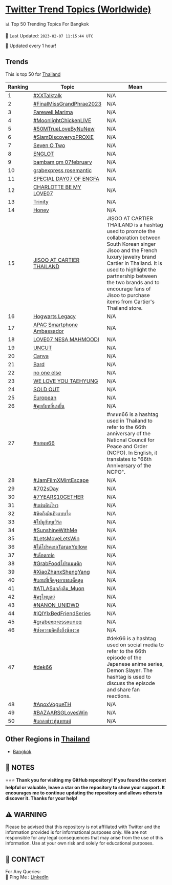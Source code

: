 [Twitter Trend Topics (Worldwide)](https://github.com/ErcinDedeoglu/Twitter-Trend-Topics)
==========


📊 Top 50 Trending Topics For Bangkok

📆 Last Updated: `2023-02-07 11:15:44 UTC`

🔧 Updated every 1 hour!


## Trends

This is top 50 for [Thailand](</Thailand>)

| Ranking | Topic | Mean |
| ------- | ------------ | ------------ |
| 1 | [#XXTalktalk](http://twitter.com/search?q=%23XXTalktalk) | N/A |
| 2 | [#FinalMissGrandPhrae2023](http://twitter.com/search?q=%23FinalMissGrandPhrae2023) | N/A |
| 3 | [Farewell Marima](http://twitter.com/search?q=Farewell+Marima) | N/A |
| 4 | [#MoonlightChickenLIVE](http://twitter.com/search?q=%23MoonlightChickenLIVE) | N/A |
| 5 | [#50MTrueLoveByNuNew](http://twitter.com/search?q=%2350MTrueLoveByNuNew) | N/A |
| 6 | [#SiamDiscoveryxPROXIE](http://twitter.com/search?q=%23SiamDiscoveryxPROXIE) | N/A |
| 7 | [Seven O Two](http://twitter.com/search?q=Seven+O+Two) | N/A |
| 8 | [ENGLOT](http://twitter.com/search?q=ENGLOT) | N/A |
| 9 | [bambam gm 07february](http://twitter.com/search?q=bambam+gm+07february) | N/A |
| 10 | [grabexpress rosemantic](http://twitter.com/search?q=grabexpress+rosemantic) | N/A |
| 11 | [SPECIAL DAY07 OF ENGFA](http://twitter.com/search?q=SPECIAL+DAY07+OF+ENGFA) | N/A |
| 12 | [CHARLOTTE BE MY LOVE07](http://twitter.com/search?q=CHARLOTTE+BE+MY+LOVE07) | N/A |
| 13 | [Trinity](http://twitter.com/search?q=Trinity) | N/A |
| 14 | [Honey](http://twitter.com/search?q=Honey) | N/A |
| 15 | [JISOO AT CARTIER THAILAND](http://twitter.com/search?q=JISOO+AT+CARTIER+THAILAND) | JISOO AT CARTIER THAILAND is a hashtag used to promote the collaboration between South Korean singer Jisoo and the French luxury jewelry brand Cartier in Thailand. It is used to highlight the partnership between the two brands and to encourage fans of Jisoo to purchase items from Cartier's Thailand store. |
| 16 | [Hogwarts Legacy](http://twitter.com/search?q=Hogwarts+Legacy) | N/A |
| 17 | [APAC Smartphone Ambassador](http://twitter.com/search?q=APAC+Smartphone+Ambassador) | N/A |
| 18 | [LOVE07 NESA MAHMOODI](http://twitter.com/search?q=LOVE07+NESA+MAHMOODI) | N/A |
| 19 | [UNCUT](http://twitter.com/search?q=UNCUT) | N/A |
| 20 | [Canva](http://twitter.com/search?q=Canva) | N/A |
| 21 | [Bard](http://twitter.com/search?q=Bard) | N/A |
| 22 | [no one else](http://twitter.com/search?q=no+one+else) | N/A |
| 23 | [WE LOVE YOU TAEHYUNG](http://twitter.com/search?q=WE+LOVE+YOU+TAEHYUNG) | N/A |
| 24 | [SOLD OUT](http://twitter.com/search?q=SOLD+OUT) | N/A |
| 25 | [European](http://twitter.com/search?q=European) | N/A |
| 26 | [#คุยกับหยิ่นหยิ่น](http://twitter.com/search?q=%23%e0%b8%84%e0%b8%b8%e0%b8%a2%e0%b8%81%e0%b8%b1%e0%b8%9a%e0%b8%ab%e0%b8%a2%e0%b8%b4%e0%b9%88%e0%b8%99%e0%b8%ab%e0%b8%a2%e0%b8%b4%e0%b9%88%e0%b8%99) | N/A |
| 27 | [#กสพท66](http://twitter.com/search?q=%23%e0%b8%81%e0%b8%aa%e0%b8%9e%e0%b8%9766) | #กสพท66 is a hashtag used in Thailand to refer to the 66th anniversary of the National Council for Peace and Order (NCPO). In English, it translates to "66th Anniversary of the NCPO". |
| 28 | [#JamFilmXMintEscape](http://twitter.com/search?q=%23JamFilmXMintEscape) | N/A |
| 29 | [#702sDay](http://twitter.com/search?q=%23702sDay) | N/A |
| 30 | [#7YEARS10GETHER](http://twitter.com/search?q=%237YEARS10GETHER) | N/A |
| 31 | [#แผ่นดินไหว](http://twitter.com/search?q=%23%e0%b9%81%e0%b8%9c%e0%b9%88%e0%b8%99%e0%b8%94%e0%b8%b4%e0%b8%99%e0%b9%84%e0%b8%ab%e0%b8%a7) | N/A |
| 32 | [#คิดถึงมีนปิงแบบจึ้ง](http://twitter.com/search?q=%23%e0%b8%84%e0%b8%b4%e0%b8%94%e0%b8%96%e0%b8%b6%e0%b8%87%e0%b8%a1%e0%b8%b5%e0%b8%99%e0%b8%9b%e0%b8%b4%e0%b8%87%e0%b9%81%e0%b8%9a%e0%b8%9a%e0%b8%88%e0%b8%b6%e0%b9%89%e0%b8%87) | N/A |
| 33 | [#ไปมูกับทูเวิร์ล](http://twitter.com/search?q=%23%e0%b9%84%e0%b8%9b%e0%b8%a1%e0%b8%b9%e0%b8%81%e0%b8%b1%e0%b8%9a%e0%b8%97%e0%b8%b9%e0%b9%80%e0%b8%a7%e0%b8%b4%e0%b8%a3%e0%b9%8c%e0%b8%a5) | N/A |
| 34 | [#SunshineWithMe](http://twitter.com/search?q=%23SunshineWithMe) | N/A |
| 35 | [#LetsMoveLetsWin](http://twitter.com/search?q=%23LetsMoveLetsWin) | N/A |
| 36 | [#ได้โปรดเธอTaraxYellow](http://twitter.com/search?q=%23%e0%b9%84%e0%b8%94%e0%b9%89%e0%b9%82%e0%b8%9b%e0%b8%a3%e0%b8%94%e0%b9%80%e0%b8%98%e0%b8%adTaraxYellow) | N/A |
| 37 | [#เด็กตกท่อ](http://twitter.com/search?q=%23%e0%b9%80%e0%b8%94%e0%b9%87%e0%b8%81%e0%b8%95%e0%b8%81%e0%b8%97%e0%b9%88%e0%b8%ad) | N/A |
| 38 | [#GrabFoodโปรแมนติก](http://twitter.com/search?q=%23GrabFood%e0%b9%82%e0%b8%9b%e0%b8%a3%e0%b9%81%e0%b8%a1%e0%b8%99%e0%b8%95%e0%b8%b4%e0%b8%81) | N/A |
| 39 | [#XiaoZhanxShengYang](http://twitter.com/search?q=%23XiaoZhanxShengYang) | N/A |
| 40 | [#แสนที่เจ็ดจุงอาเชนเด็ดสุด](http://twitter.com/search?q=%23%e0%b9%81%e0%b8%aa%e0%b8%99%e0%b8%97%e0%b8%b5%e0%b9%88%e0%b9%80%e0%b8%88%e0%b9%87%e0%b8%94%e0%b8%88%e0%b8%b8%e0%b8%87%e0%b8%ad%e0%b8%b2%e0%b9%80%e0%b8%8a%e0%b8%99%e0%b9%80%e0%b8%94%e0%b9%87%e0%b8%94%e0%b8%aa%e0%b8%b8%e0%b8%94) | N/A |
| 41 | [#ATLASแกล้งลืม_Muon](http://twitter.com/search?q=%23ATLAS%e0%b9%81%e0%b8%81%e0%b8%a5%e0%b9%89%e0%b8%87%e0%b8%a5%e0%b8%b7%e0%b8%a1_Muon) | N/A |
| 42 | [#ครูไพบูลย์](http://twitter.com/search?q=%23%e0%b8%84%e0%b8%a3%e0%b8%b9%e0%b9%84%e0%b8%9e%e0%b8%9a%e0%b8%b9%e0%b8%a5%e0%b8%a2%e0%b9%8c) | N/A |
| 43 | [#NANON_UNIDWD](http://twitter.com/search?q=%23NANON_UNIDWD) | N/A |
| 44 | [#iQIYIxBedFriendSeries](http://twitter.com/search?q=%23iQIYIxBedFriendSeries) | N/A |
| 45 | [#grabexpressxuneq](http://twitter.com/search?q=%23grabexpressxuneq) | N/A |
| 46 | [#ส่งความคิดถึงถึงน้องวอ](http://twitter.com/search?q=%23%e0%b8%aa%e0%b9%88%e0%b8%87%e0%b8%84%e0%b8%a7%e0%b8%b2%e0%b8%a1%e0%b8%84%e0%b8%b4%e0%b8%94%e0%b8%96%e0%b8%b6%e0%b8%87%e0%b8%96%e0%b8%b6%e0%b8%87%e0%b8%99%e0%b9%89%e0%b8%ad%e0%b8%87%e0%b8%a7%e0%b8%ad) | N/A |
| 47 | [#dek66](http://twitter.com/search?q=%23dek66) | #dek66 is a hashtag used on social media to refer to the 66th episode of the Japanese anime series, Demon Slayer. The hashtag is used to discuss the episode and share fan reactions. |
| 48 | [#ApoxVogueTH](http://twitter.com/search?q=%23ApoxVogueTH) | N/A |
| 49 | [#BAZAARSGLovesWin](http://twitter.com/search?q=%23BAZAARSGLovesWin) | N/A |
| 50 | [#แถลงข่าวหุ่นพยนต์](http://twitter.com/search?q=%23%e0%b9%81%e0%b8%96%e0%b8%a5%e0%b8%87%e0%b8%82%e0%b9%88%e0%b8%b2%e0%b8%a7%e0%b8%ab%e0%b8%b8%e0%b9%88%e0%b8%99%e0%b8%9e%e0%b8%a2%e0%b8%99%e0%b8%95%e0%b9%8c) | N/A |



## Other Regions in [Thailand](</Thailand>)

* [Bangkok](</Thailand/Bangkok.md>)



## 📝 NOTES

⭐⭐⭐ **Thank you for visiting my GitHub repository! If you found the content helpful or valuable, leave a star on the repository to show your support. It encourages me to continue updating the repository and allows others to discover it. Thanks for your help!**


## ⚠️ WARNING

Please be advised that this repository is not affiliated with Twitter and the information provided is for informational purposes only. We are not responsible for any legal consequences that may arise from the use of this information. Use at your own risk and solely for educational purposes.


## 📨 CONTACT

 For Any Queries:  
            🏓 Ping Me : [LinkedIn](https://www.linkedin.com/in/ercindedeoglu/)
